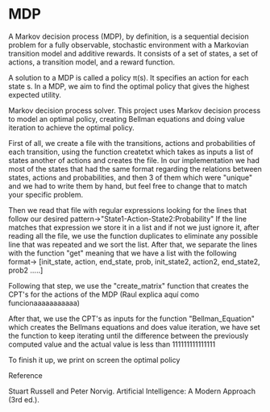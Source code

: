 # MDP

A Markov decision process (MDP), by definition, is a sequential decision problem for a fully observable, stochastic environment with a Markovian transition model and additive rewards. It consists of a set of states, a set of actions, a transition model, and a reward function. 

A solution to a MDP is called a policy π(s). It specifies an action for each state s. In a MDP, we aim to find the optimal policy that gives the highest expected utility.

Markov decision process solver.
This project uses Markov decision process to model an optimal policy, creating Bellman equations and doing value iteration to achieve the optimal policy.

First of all, we create a file with the transitions, actions and probabilities of each transition, using the function createtxt which takes as inputs a list of states another of actions and creates the file.
In our implementation we had most of the states that had the same format regarding the relations between states, actions and probabilities, and then 3 of them which were "unique" and we had to write them by hand, but feel free to change that to match your specific problem.

Then we read that file with regular expressions looking for the lines that follow our desired pattern->"State1-Action-State2:Probability" If the line matches that expression we store it in a list and if not we just ignore it, after reading all the file, we use the function duplicates to eliminate any possible line that was repeated and we sort the list. After that, we separate the lines with the function "get" meaning that we have a list with the following format-> [init_state, action, end_state, prob, init_state2, action2, end_state2, prob2 .....] 

Following that step, we use the "create_matrix" function that creates the CPT's for the actions of the MDP (Raul explica aquí como funcionaaaaaaaaaaa)

After that, we use the CPT's as inputs for the function "Bellman_Equation" which creates the Bellmans equations and does value iteration, we have set the function to keep iterating until the difference between the previously computed value and the actual value is less than 111111111111111

To finish it up, we print on screen the optimal policy 

Reference

Stuart Russell and Peter Norvig. Artificial Intelligence: A Modern Approach (3rd ed.).
